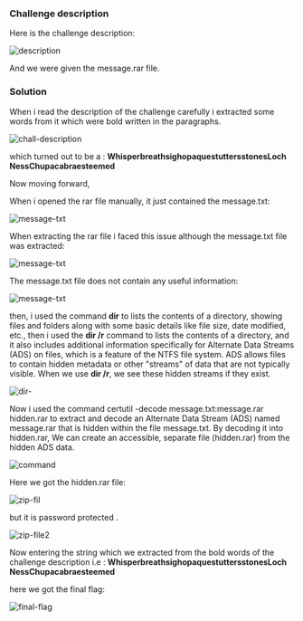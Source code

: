 ### Challenge description
Here is the challenge description:

![description](./images/1.png)

And we were given the message.rar file.

### Solution

When i read the description of the challenge carefully i extracted some words from it which were bold written in the paragraphs.

![chall-description](images/3.png)


which turned out to be a : **WhisperbreathsighopaquestuttersstonesLoch NessChupacabraesteemed**


Now moving forward,

When i opened the rar file manually, it just contained the message.txt:


![message-txt](images/2.PNG)


When extracting the rar file i faced this issue although the message.txt file was extracted:


![message-txt]( images/4.png)

The message.txt file does not contain any useful information: 

![message-txt]( images/5.PNG)



then, i used the command **dir** to lists the contents of a directory, showing files and folders along with some basic details like file size, date modified, etc., then i used the **dir /r** command to lists the contents of a directory, and it also includes additional information specifically for Alternate Data Streams (ADS) on files, which is a feature of the NTFS file system. ADS allows files to contain hidden metadata or other "streams" of data that are not typically visible. When we use **dir /r**, we see these hidden streams if they exist.

![dir-]( images/6.png)

Now i used the command certutil -decode message.txt:message.rar hidden.rar to extract and decode an Alternate Data Stream (ADS) named message.rar that is hidden within the file message.txt. By decoding it into hidden.rar, We can create an accessible, separate file (hidden.rar) from the hidden ADS data.

![command]( images/7.png)


Here we got the hidden.rar file:


![zip-fil]( images/8.PNG)

but it is password protected .

![zip-file2 ]( images/9.PNG)

Now entering the string which we extracted from the bold words of the challenge description 
i.e : **WhisperbreathsighopaquestuttersstonesLoch NessChupacabraesteemed**


here we got the final flag: 


![final-flag](images/10.PNG)